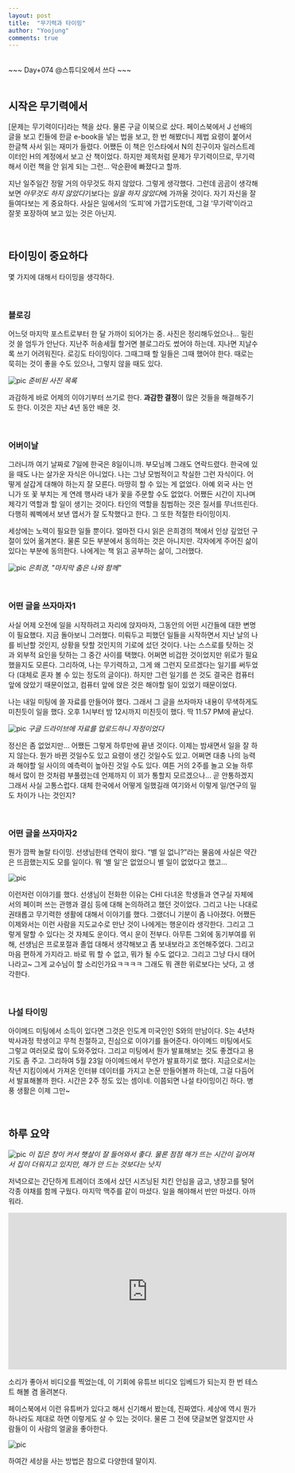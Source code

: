 ```yaml
---
layout: post
title:  "무기력과 타이밍"
author: "Yoojung"
comments: true
---
```

<br>
~~~
Day+074 @스튜디오에서 쓰다
~~~

<br>
<br>

## 시작은 무기력에서
[문제는 무기력이다]라는 책을 샀다. 물론 구글 이북으로 샀다. 페이스북에서 J 선배의 글을 보고 킨들에 한글 e-book을 넣는 법을 보고, 한 번 해봤더니 제법 요령이 붙어서 한글책 사서 읽는 재미가 들렸다. 어쨌든 이 책은 인스타에서 N의 친구이자 일러스트레이터인 H의 계정에서 보고 산 책이었다. 하지만 제목처럼 문제가 무기력이므로, 무기력해서 이런 책을 안 읽게 되는 그런... 악순환에 빠졌다고 할까. 

지난 일주일간 정말 거의 아무것도 하지 않았다. 그렇게 생각했다. 그런데 곰곰이 생각해보면 *아무것도 하지 않았다*기보다는 *일을 하지 않았다*에 가까울 것이다. 자기 자신을 잘 들여다보는 게 중요하다. 사실은 일에서의 ‘도피’에 가깝기도한데, 그걸 ‘무기력’이라고 잘못 포장하여 보고 있는 것은 아닌지. 

<br>

## 타이밍이 중요하다
몇 가지에 대해서 타이밍을 생각하다. 

<br>

### 블로깅
어느덧 마지막 포스트로부터 한 달 가까이 되어가는 중. 사진은 정리해두었으나... 밀린 것 쓸 엄두가 안난다. 지난주 허송세월 할거면 블로그라도 썼어야 하는데. 지나면 지날수록 쓰기 어려워진다. 로깅도 타이밍이다. 그때그때 할 일들은 그때 했어야 한다. 때로는 묵히는 것이 좋을 수도 있으나, 그렇지 않을 때도 있다.

![pic]({{site.url}}/assets/2018-05-07-p01.JPG)
_준비된 사진 목록_

과감하게 바로 어제의 이야기부터 쓰기로 한다. **과감한 결정**이 많은 것들을 해결해주기도 한다. 이것은 지난 4년 동안 배운 것. 

<br>

### 어버이날
그러니까 여기 날짜로 7일에 한국은 8일이니까. 부모님께 그래도 연락드렸다. 한국에 있을 때도 나는 살가운 자식은 아니었다. 나는 그냥 모범적이고 착실한 그런 자식이다. 어떻게 살갑게 대해야 하는지 잘 모른다. 마땅히 할 수 있는 게 없었다. 아예 외국 사는 언니가 또 꽃 부치는 게 연례 행사라 내가 꽃을 주문할 수도 없었다. 어쨌든 시간이 지나며 제각기 역할과 할 일이 생기는 것이다. 타인의 역할을 침범하는 것은 질서를 무너뜨린다. 다행히 퀘벡에서 보낸 엽서가 잘 도착했다고 한다. 그 또한 적절한 타이밍이지.

세상에는 노력이 필요한 일들 뿐이다. 얼마전 다시 읽은 은희경의 책에서 인상 깊었던 구절이 있어 옮겨본다. 물론 모든 부분에서 동의하는 것은 아니지만. 각자에게 주어진 삶이 있다는 부분에 동의한다. 나에게는 책 읽고 공부하는 삶이, 그러했다.  

![pic]({{site.url}}/assets/2018-05-07-p02.JPG)
_은희경, "마지막 춤은 나와 함께"_

<br>

### 어떤 글을 쓰자마자1
사실 어제 오전에 일을 시작하려고 자리에 앉자마자, 그동안의 어떤 시간들에 대한 변명이 필요했다. 지금 돌아보니 그러했다. 미뤄두고 피했던 일들을 시작하면서 지난 날의 나를 비난할 것인지, 상황을 탓할 것인지의 기로에 섰던 것이다. 나는 스스로를 탓하는 것과 외부적 요인을 탓하는 그 중간 사이를 택했다. 어쩌면 비겁한 것이었지만 위로가 필요했을지도 모른다. 그리하여, 나는 무기력하고, 그게 왜 그런지 모르겠다는 일기를 써두었다 (대체로 혼자 볼 수 있는 정도의 글이다). 하지만 그런 일기를 쓴 것도 결국은 컴퓨터 앞에 앉았기 때문이었고, 컴퓨터 앞에 앉은 것은 해야할 일이 있었기 때문이었다. 

나는 내일 미팅에 쓸 자료를 만들어야 했다. 그래서 그 글을 쓰자마자 내용이 무색하게도 미친듯이 일을 했다. 오후 1시부터 밤 12시까지 미친듯이 했다. 딱 11:57 PM에 끝났다.

![pic]({{site.url}}/assets/2018-05-07-p03.JPG)
_구글 드라이브에 자료를 업로드하니 자정이었다_

정신은 좀 없었지만... 어쨌든 그렇게 하루만에 끝낸 것이다. 이제는 밤새면서 일을 잘 하지 않는다. 뭔가 바뀐 것일수도 있고 요령이 생긴 것일수도 있고. 어쩌면 대충 나의 능력과 해야할 일 사이의 예측력이 높아진 것일 수도 있다. 여튼 거의 2주를 놀고 오늘 하루 해서 많이 한 것처럼 부풀렸는데 언제까지 이 꾀가 통할지 모르겠으나... 곧 안통하겠지 그래서 사실 고통스럽다. 대체 한국에서 어떻게 일했길래 여기와서 이렇게 일/연구의 밀도 차이가 나는 것인지?

<br>

### 어떤 글을 쓰자마자2
뭔가 깜짝 놀랄 타이밍. 선생님한테 연락이 왔다. “별 일 없니?”라는 물음에 사실은 약간은 뜨끔했는지도 모를 일이다. 뭐 ‘별 일’은 없었으니 별 일이 없었다고 했고...

![pic]({{site.url}}/assets/2018-05-07-p04.jpg)

이런저런 이야기를 했다. 선생님이 전화한 이유는 CHI 다녀온 학생들과 연구실 자체에서의 페이퍼 쓰는 관행과 결심 등에 대해 논의하려고 했던 것이었다. 그리고 나는 나대로 권태롭고 무기력한 생활에 대해서 이야기를 했다. 그랬더니 기분이 좀 나아졌다. 어쨌든 이제와서는 이런 사람을 지도교수로 만난 것이 나에게는 행운이라 생각한다. 그리고 그렇게 말할 수 있다는 것 자체도 운이다. 역시 운이 전부다. 
아무튼 그외에 동기부여를 위해, 선생님은 프로포절과 졸업 대해서 생각해보고 좀 보내보라고 조언해주었다. 그리고 마음 편하게 가지라고. 바로 뭐 할 수 없고, 뭐가 될 수도 없다고. 그리고 그냥 다시 태어나라고~ 그게 교수님이 할 소리인가요ㅋㅋㅋㅋ 그래도 뭐 괜한 위로보다는 낫다, 고 생각한다.  

<br>

### 나설 타이밍
아이메드 미팅에서 소득이 있다면 그것은 인도계 미국인인 S와의 만남이다. S는 4년차 박사과정 학생이고 무척 친절하고, 진심으로 이야기를 들어준다. 아이메드 미팅에서도 그렇고 여러모로 많이 도와주었다. 그리고 미팅에서 뭔가 발표해보는 것도 좋겠다고 용기도 좀 주고. 그리하여 5월 23일 아이메드에서 무언가 발표하기로 했다. 지금으로서는 작년 지킴이에서 가져온 인터뷰 데이터를 가지고 논문 만들어볼까 하는데, 그걸 다듬어서 발표해볼까 한다. 시간은 2주 정도 있는 셈이네. 이쯤되면 나설 타이밍이긴 하다. 병풍 생활은 이제 그만~

<br>

## 하루 요약
![pic]({{site.url}}/assets/2018-05-07-p05.jpg)
_이 집은 창이 커서 햇살이 잘 들어와서 좋다. 물론 점점 해가 뜨는 시간이 길어져서 집이 더워지고 있지만, 해가 안 드는 것보다는 낫지_

저녁으로는 간단하게 트레이더 조에서 샀던 시즈닝된 치킨 안심을 굽고, 냉장고를 털어 각종 야채를 함께 구웠다. 마지막 맥주를 같이 마셨다. 일을 해야해서 반만 마셨다. 아까워라.  

<iframe width="560" height="315" src="https://www.youtube.com/embed/RmXFnWBooi8?rel=0" frameborder="0" allow="autoplay; encrypted-media" allowfullscreen></iframe>

소리가 좋아서 비디오를 찍었는데, 이 기회에 유튜브 비디오 임베드가 되는지 한 번 테스트 해볼 겸 올려본다.

페이스북에서 이런 유튜버가 있다고 해서 신기해서 봤는데, 진짜였다. 세상에 역시 뭔가 하나라도 제대로 하면 이렇게도 살 수 있는 것이다. 물론 그 전에 댓글보면 알겠지만 사람들이 이 사람의 얼굴을 좋아한다.

![pic]({{site.url}}/assets/2018-05-07-p06.PNG)

하여간 세상을 사는 방법은 참으로 다양한데 말이지. 